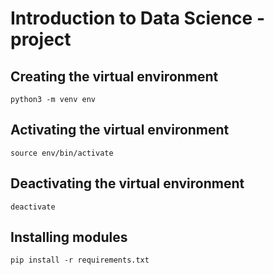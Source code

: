 # Introduction to Data Science - project

## Creating the virtual environment
```shell
python3 -m venv env
```

## Activating the virtual environment
```shell
source env/bin/activate
```

## Deactivating the virtual environment
```shell
deactivate
```

## Installing modules
```shell
pip install -r requirements.txt
```
